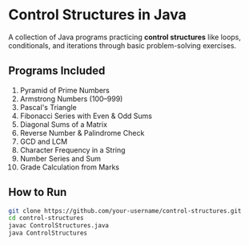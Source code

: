 # Control Structures in Java
A collection of Java programs practicing **control structures** like loops, conditionals, and iterations through basic problem-solving exercises.

## Programs Included
1. Pyramid of Prime Numbers  
2. Armstrong Numbers (100–999)  
3. Pascal's Triangle  
4. Fibonacci Series with Even & Odd Sums  
5. Diagonal Sums of a Matrix  
6. Reverse Number & Palindrome Check  
7. GCD and LCM  
8. Character Frequency in a String  
9. Number Series and Sum  
10. Grade Calculation from Marks  

## How to Run
```bash
git clone https://github.com/your-username/control-structures.git
cd control-structures
javac ControlStructures.java
java ControlStructures
